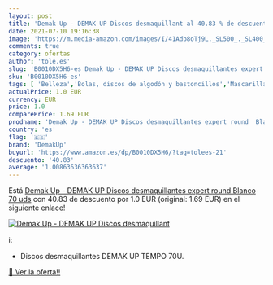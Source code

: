 ```yaml
---
layout: post
title: 'Demak Up - DEMAK UP Discos desmaquillant al 40.83 % de descuento'
date: 2021-07-10 19:16:38
image: 'https://m.media-amazon.com/images/I/41Adb8oTj9L._SL500_._SL400_.jpg'
comments: true
category: ofertas
author: 'tole.es'
slug: 'B0010DX5H6-es Demak Up - DEMAK UP Discos desmaquillantes expert round...'
sku: 'B0010DX5H6-es'
tags: [ 'Belleza','Bolas, discos de algodón y bastoncillos','Mascarillas para los ojos','Productos para el cuidado de la piel','Productos para el cuidado de los ojos','Utensilios y accesorios de belleza','demakup','desmaquillantes','discos', ]
actualPrice: 1.0 EUR
currency: EUR
price: 1.0
comparePrice: 1.69 EUR
prodname: 'Demak Up - DEMAK UP Discos desmaquillantes expert round  Blanco  70 uds'
country: 'es'
flag: '🇪🇸'
brand: 'DemakUp'
buyurl: 'https://www.amazon.es/dp/B0010DX5H6/?tag=tolees-21'
descuento: '40.83'
average: '1.00863636363637'
---
```


Está [Demak Up - DEMAK UP Discos desmaquillantes expert round  Blanco  70 uds](https://www.amazon.es/dp/B0010DX5H6/?tag=tolees-21) con 40.83 de descuento por 1.0 EUR (original: 1.69 EUR) en el siguiente enlace!

[![Demak Up - DEMAK UP Discos desmaquillant](https://m.media-amazon.com/images/I/41Adb8oTj9L._SL500_._SL400_.jpg)](https://www.amazon.es/dp/B0010DX5H6/?tag=tolees-21)

ℹ️:

- Discos desmaquillantes DEMAK UP TEMPO 70U.

[🛒 Ver la oferta!!](https://www.amazon.es/dp/B0010DX5H6/?tag=tolees-21)
